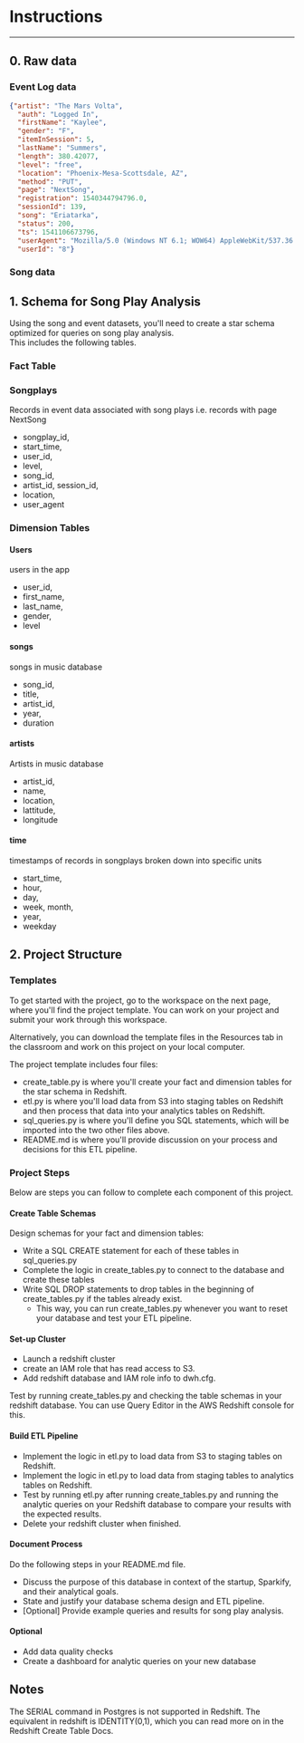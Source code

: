 # Instructions

---
## 0. Raw data
### Event Log data


````json
{"artist": "The Mars Volta",
  "auth": "Logged In",
  "firstName": "Kaylee",
  "gender": "F",
  "itemInSession": 5,
  "lastName": "Summers",
  "length": 380.42077,
  "level": "free",
  "location": "Phoenix-Mesa-Scottsdale, AZ",
  "method": "PUT",
  "page": "NextSong",
  "registration": 1540344794796.0,
  "sessionId": 139,
  "song": "Eriatarka",
  "status": 200,
  "ts": 1541106673796,
  "userAgent": "Mozilla/5.0 (Windows NT 6.1; WOW64) AppleWebKit/537.36 (KHTML, like Gecko) Chrome/35.0.1916.153 Safari/537.36",
  "userId": "8"}
````


### Song data


## 1. Schema for Song Play Analysis
Using the song and event datasets, you'll need to create a star schema optimized for queries on song play analysis.    
This includes the following tables.

### Fact Table
### Songplays
Records in event data associated with song plays i.e. records with page NextSong
- songplay_id,
- start_time,
- user_id,
- level,
- song_id,
- artist_id, session_id,
- location,
- user_agent

### Dimension Tables
#### Users
users in the app
- user_id,
- first_name,
- last_name,
- gender,
- level

#### songs
songs in music database
- song_id,
- title,
- artist_id,
- year,
- duration

#### artists
Artists in music database
- artist_id,
- name,
- location,
- lattitude,
- longitude

#### time
timestamps of records in songplays broken down into specific units
- start_time,
- hour,
- day,
- week, month,
- year,
- weekday

## 2. Project Structure
### Templates
To get started with the project, go to the workspace on the next page, where you'll find the project template. You can work on your project and submit your work through this workspace.

Alternatively, you can download the template files in the Resources tab in the classroom and work on this project on your local computer.

The project template includes four files:

- create_table.py is where you'll create your fact and dimension tables for the star schema in Redshift.
- etl.py is where you'll load data from S3 into staging tables on Redshift and then process that data into your analytics tables on Redshift.
- sql_queries.py is where you'll define you SQL statements, which will be imported into the two other files above.
- README.md is where you'll provide discussion on your process and decisions for this ETL pipeline.

### Project Steps
Below are steps you can follow to complete each component of this project.

#### Create Table Schemas
Design schemas for your fact and dimension tables:
- Write a SQL CREATE statement for each of these tables in sql_queries.py
- Complete the logic in create_tables.py to connect to the database and create these tables
- Write SQL DROP statements to drop tables in the beginning of create_tables.py if the tables already exist.
  - This way, you can run create_tables.py whenever you want to reset your database and test your ETL pipeline.

#### Set-up Cluster
- Launch a redshift cluster
- create an IAM role that has read access to S3.
- Add redshift database and IAM role info to dwh.cfg.

Test by running create_tables.py and checking the table schemas in your redshift database. You can use Query Editor in the AWS Redshift console for this.

#### Build ETL Pipeline
- Implement the logic in etl.py to load data from S3 to staging tables on Redshift.
- Implement the logic in etl.py to load data from staging tables to analytics tables on Redshift.
- Test by running etl.py after running create_tables.py and running the analytic queries on your Redshift database to compare your results with the expected results.
- Delete your redshift cluster when finished.

#### Document Process
Do the following steps in your README.md file.
- Discuss the purpose of this database in context of the startup, Sparkify, and their analytical goals.
- State and justify your database schema design and ETL pipeline.
- [Optional] Provide example queries and results for song play analysis.

#### Optional
- Add data quality checks
- Create a dashboard for analytic queries on your new database


## Notes
The SERIAL command in Postgres is not supported in Redshift. The equivalent in redshift is IDENTITY(0,1), which you can read more on in the Redshift Create Table Docs.
